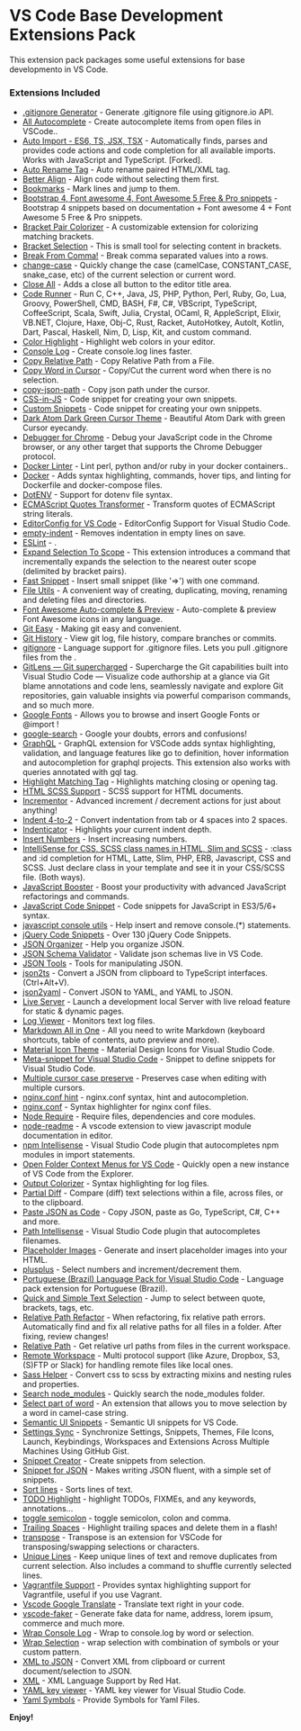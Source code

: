 # VS Code Base Development Extensions Pack

This extension pack packages some useful extensions for base developmento in VS Code.

### Extensions Included

- [.gitignore Generator](https://marketplace.visualstudio.com/items?itemName=piotrpalarz.vscode-gitignore-generator) - Generate .gitignore file using gitignore.io API.
- [All Autocomplete](https://marketplace.visualstudio.com/items?itemName=Atishay-Jain.All-Autocomplete) - Create autocomplete items from open files in VSCode..
- [Auto Import - ES6, TS, JSX, TSX](https://marketplace.visualstudio.com/items?itemName=NuclleaR.vscode-extension-auto-import) - Automatically finds, parses and provides code actions and code completion for all available imports. Works with JavaScript and TypeScript. [Forked].
- [Auto Rename Tag](https://marketplace.visualstudio.com/items?itemName=formulahendry.auto-rename-tag) - Auto rename paired HTML/XML tag.
- [Better Align](https://marketplace.visualstudio.com/items?itemName=wwm.better-align) - Align code without selecting them first.
- [Bookmarks](https://marketplace.visualstudio.com/items?itemName=alefragnani.Bookmarks) - Mark lines and jump to them.
- [Bootstrap 4, Font awesome 4, Font Awesome 5 Free & Pro snippets](https://marketplace.visualstudio.com/items?itemName=thekalinga.bootstrap4-vscode) - Bootstrap 4 snippets based on documentation + Font awesome 4 + Font Awesome 5 Free & Pro snippets.
- [Bracket Pair Colorizer](https://marketplace.visualstudio.com/items?itemName=CoenraadS.bracket-pair-colorizer) - A customizable extension for colorizing matching brackets.
- [Bracket Selection](https://marketplace.visualstudio.com/items?itemName=guosong.bracketselection) - This is small tool for selecting content in brackets.
- [Break From Comma!](https://marketplace.visualstudio.com/items?itemName=jzarzoso.break-from-comma) - Break comma separated values into a rows.
- [change-case](https://marketplace.visualstudio.com/items?itemName=wmaurer.change-case) - Quickly change the case (camelCase, CONSTANT_CASE, snake_case, etc) of the current selection or current word.
- [Close All](https://marketplace.visualstudio.com/items?itemName=benjpas.close-all) - Adds a close all button to the editor title area.
- [Code Runner](https://marketplace.visualstudio.com/items?itemName=formulahendry.code-runner) - Run C, C++, Java, JS, PHP, Python, Perl, Ruby, Go, Lua, Groovy, PowerShell, CMD, BASH, F#, C#, VBScript, TypeScript, CoffeeScript, Scala, Swift, Julia, Crystal, OCaml, R, AppleScript, Elixir, VB.NET, Clojure, Haxe, Obj-C, Rust, Racket, AutoHotkey, AutoIt, Kotlin, Dart, Pascal, Haskell, Nim, D, Lisp, Kit, and custom command.
- [Color Highlight](https://marketplace.visualstudio.com/items?itemName=naumovs.color-highlight) - Highlight web colors in your editor.
- [Console Log](https://marketplace.visualstudio.com/items?itemName=Luis.console-log) - Create console.log lines faster.
- [Copy Relative Path](https://marketplace.visualstudio.com/items?itemName=alexdima.copy-relative-path) - Copy Relative Path from a File.
- [Copy Word in Cursor](https://marketplace.visualstudio.com/items?itemName=alefragnani.copy-word) - Copy/Cut the current word when there is no selection.
- [copy-json-path](https://marketplace.visualstudio.com/items?itemName=nidu.copy-json-path) - Copy json path under the cursor.
- [CSS-in-JS](https://marketplace.visualstudio.com/items?itemName=paulmolluzzo.convert-css-in-js) - Code snippet for creating your own snippets.
- [Custom Snippets](https://marketplace.visualstudio.com/items?itemName=NgekNgok.vscode-custom-snippets) - Code snippet for creating your own snippets.
- [Dark Atom Dark Green Cursor Theme](https://marketplace.visualstudio.com/items?itemName=therealmarv.vscode-theme-dark-atom-dark-green-cursor) - Beautiful Atom Dark with green Cursor eyecandy.
- [Debugger for Chrome](https://marketplace.visualstudio.com/items?itemName=msjsdiag.debugger-for-chrome) - Debug your JavaScript code in the Chrome browser, or any other target that supports the Chrome Debugger protocol.
- [Docker Linter](https://marketplace.visualstudio.com/items?itemName=henriiik.docker-linter) - Lint perl, python and/or ruby in your docker containers..
- [Docker](https://marketplace.visualstudio.com/items?itemName=PeterJausovec.vscode-docker) - Adds syntax highlighting, commands, hover tips, and linting for Dockerfile and docker-compose files.
- [DotENV](https://marketplace.visualstudio.com/items?itemName=mikestead.dotenv) - Support for dotenv file syntax.
- [ECMAScript Quotes Transformer](https://marketplace.visualstudio.com/items?itemName=vilicvane.es-quotes) - Transform quotes of ECMAScript string literals.
- [EditorConfig for VS Code](https://marketplace.visualstudio.com/items?itemName=EditorConfig.EditorConfig) - EditorConfig Support for Visual Studio Code.
- [empty-indent](https://marketplace.visualstudio.com/items?itemName=DmitryDorofeev.empty-indent) - Removes indentation in empty lines on save.
- [ESLint](https://marketplace.visualstudio.com/items?itemName=dbaeumer.vscode-eslint) - .
- [Expand Selection To Scope](https://marketplace.visualstudio.com/items?itemName=vittorioromeo.expand-selection-to-scope) - This extension introduces a command that incrementally expands the selection to the nearest outer scope (delimited by bracket pairs).
- [Fast Snippet](https://marketplace.visualstudio.com/items?itemName=giyyapan.fast-snippet) - Insert small snippet (like '=>') with one command.
- [File Utils](https://marketplace.visualstudio.com/items?itemName=sleistner.vscode-fileutils) - A convenient way of creating, duplicating, moving, renaming and deleting files and directories.
- [Font Awesome Auto-complete & Preview](https://marketplace.visualstudio.com/items?itemName=Janne252.fontawesome-autocomplete) - Auto-complete & preview Font Awesome icons in any language.
- [Git Easy](https://marketplace.visualstudio.com/items?itemName=bibhasdn.git-easy) - Making git easy and convenient.
- [Git History](https://marketplace.visualstudio.com/items?itemName=donjayamanne.githistory) - View git log, file history, compare branches or commits.
- [gitignore](https://marketplace.visualstudio.com/items?itemName=codezombiech.gitignore) - Language support for .gitignore files. Lets you pull .gitignore files from the .
- [GitLens — Git supercharged](https://marketplace.visualstudio.com/items?itemName=eamodio.gitlens) - Supercharge the Git capabilities built into Visual Studio Code — Visualize code authorship at a glance via Git blame annotations and code lens, seamlessly navigate and explore Git repositories, gain valuable insights via powerful comparison commands, and so much more.
- [Google Fonts](https://marketplace.visualstudio.com/items?itemName=lior-chamla.google-fonts) - Allows you to browse and insert Google Fonts <link> or @import !
- [google-search](https://marketplace.visualstudio.com/items?itemName=kameshkotwani.google-search) - Google your doubts, errors and confusions!
- [GraphQL](https://marketplace.visualstudio.com/items?itemName=Prisma.vscode-graphql) - GraphQL extension for VSCode adds syntax highlighting, validation, and language features like go to definition, hover information and autocompletion for graphql projects. This extension also works with queries annotated with gql tag.
- [Highlight Matching Tag](https://marketplace.visualstudio.com/items?itemName=vincaslt.highlight-matching-tag) - Highlights matching closing or opening tag.
- [HTML SCSS Support](https://marketplace.visualstudio.com/items?itemName=P-de-Jong.vscode-html-scss) - SCSS support for HTML documents.
- [Incrementor](https://marketplace.visualstudio.com/items?itemName=nmsmith89.incrementor) - Advanced increment / decrement actions for just about anything!
- [Indent 4-to-2](https://marketplace.visualstudio.com/items?itemName=Compulim.indent4to2) - Convert indentation from tab or 4 spaces into 2 spaces.
- [Indenticator](https://marketplace.visualstudio.com/items?itemName=SirTori.indenticator) - Highlights your current indent depth.
- [Insert Numbers](https://marketplace.visualstudio.com/items?itemName=Asuka.insertnumbers) - Insert increasing numbers.
- [IntelliSense for CSS, SCSS class names in HTML, Slim and SCSS](https://marketplace.visualstudio.com/items?itemName=gencer.html-slim-scss-css-class-completion) - :class and :id completion for HTML, Latte, Slim, PHP, ERB, Javascript, CSS and SCSS. Just declare class in your template and see it in your CSS/SCSS file. (Both ways).
- [JavaScript Booster](https://marketplace.visualstudio.com/items?itemName=sburg.vscode-javascript-booster) - Boost your productivity with advanced JavaScript refactorings and commands.
- [JavaScript Code Snippet](https://marketplace.visualstudio.com/items?itemName=NicholasHsiang.vscode-javascript-snippet) - Code snippets for JavaScript in ES3/5/6+ syntax.
- [javascript console utils](https://marketplace.visualstudio.com/items?itemName=whtouche.vscode-js-console-utils) - Help insert and remove console.(\*) statements.
- [jQuery Code Snippets](https://marketplace.visualstudio.com/items?itemName=donjayamanne.jquerysnippets) - Over 130 jQuery Code Snippets.
- [JSON Organizer](https://marketplace.visualstudio.com/items?itemName=rintoj.json-organizer) - Help you organize JSON.
- [JSON Schema Validator](https://marketplace.visualstudio.com/items?itemName=tberman.json-schema-validator) - Validate json schemas live in VS Code.
- [JSON Tools](https://marketplace.visualstudio.com/items?itemName=eriklynd.json-tools) - Tools for manipulating JSON.
- [json2ts](https://marketplace.visualstudio.com/items?itemName=GregorBiswanger.json2ts) - Convert a JSON from clipboard to TypeScript interfaces. (Ctrl+Alt+V).
- [json2yaml](https://marketplace.visualstudio.com/items?itemName=tuxtina.json2yaml) - Convert JSON to YAML, and YAML to JSON.
- [Live Server](https://marketplace.visualstudio.com/items?itemName=ritwickdey.LiveServer) - Launch a development local Server with live reload feature for static & dynamic pages.
- [Log Viewer](https://marketplace.visualstudio.com/items?itemName=berublan.vscode-log-viewer) - Monitors text log files.
- [Markdown All in One](https://marketplace.visualstudio.com/items?itemName=yzhang.markdown-all-in-one) - All you need to write Markdown (keyboard shortcuts, table of contents, auto preview and more).
- [Material Icon Theme](https://marketplace.visualstudio.com/items?itemName=PKief.material-icon-theme) - Material Design Icons for Visual Studio Code.
- [Meta-snippet for Visual Studio Code](https://marketplace.visualstudio.com/items?itemName=wmontalvo.vsc-meta-snippet) - Snippet to define snippets for Visual Studio Code.
- [Multiple cursor case preserve](https://marketplace.visualstudio.com/items?itemName=Cardinal90.multi-cursor-case-preserve) - Preserves case when editing with multiple cursors.
- [nginx.conf hint](https://marketplace.visualstudio.com/items?itemName=hangxingliu.vscode-nginx-conf-hint) - nginx.conf syntax, hint and autocompletion.
- [nginx.conf](https://marketplace.visualstudio.com/items?itemName=shanoor.vscode-nginx) - Syntax highlighter for nginx conf files.
- [Node Require](https://marketplace.visualstudio.com/items?itemName=tgreen7.vs-code-node-require) - Require files, dependencies and core modules.
- [node-readme](https://marketplace.visualstudio.com/items?itemName=bengreenier.vscode-node-readme) - A vscode extension to view javascript module documentation in editor.
- [npm Intellisense](https://marketplace.visualstudio.com/items?itemName=christian-kohler.npm-intellisense) - Visual Studio Code plugin that autocompletes npm modules in import statements.
- [Open Folder Context Menus for VS Code](https://marketplace.visualstudio.com/items?itemName=chrisdias.vscode-opennewinstance) - Quickly open a new instance of VS Code from the Explorer.
- [Output Colorizer](https://marketplace.visualstudio.com/items?itemName=IBM.output-colorizer) - Syntax highlighting for log files.
- [Partial Diff](https://marketplace.visualstudio.com/items?itemName=ryu1kn.partial-diff) - Compare (diff) text selections within a file, across files, or to the clipboard.
- [Paste JSON as Code](https://marketplace.visualstudio.com/items?itemName=quicktype.quicktype) - Copy JSON, paste as Go, TypeScript, C#, C++ and more.
- [Path Intellisense](https://marketplace.visualstudio.com/items?itemName=christian-kohler.path-intellisense) - Visual Studio Code plugin that autocompletes filenames.
- [Placeholder Images](https://marketplace.visualstudio.com/items?itemName=JakeWilson.vscode-placeholder-images) - Generate and insert placeholder images into your HTML.
- [plusplus](https://marketplace.visualstudio.com/items?itemName=ksmithut.plusplus) - Select numbers and increment/decrement them.
- [Portuguese (Brazil) Language Pack for Visual Studio Code](https://marketplace.visualstudio.com/items?itemName=MS-CEINTL.vscode-language-pack-pt-BR) - Language pack extension for Portuguese (Brazil).
- [Quick and Simple Text Selection](https://marketplace.visualstudio.com/items?itemName=dbankier.vscode-quick-select) - Jump to select between quote, brackets, tags, etc.
- [Relative Path Refactor](https://marketplace.visualstudio.com/items?itemName=jakob101.relativepathrefactor) - When refactoring, fix relative path errors. Automatically find and fix all relative paths for all files in a folder. After fixing, review changes!
- [Relative Path](https://marketplace.visualstudio.com/items?itemName=jakob101.RelativePath) - Get relative url paths from files in the current workspace.
- [Remote Workspace](https://marketplace.visualstudio.com/items?itemName=mkloubert.vscode-remote-workspace) - Multi protocol support (like Azure, Dropbox, S3, (S)FTP or Slack) for handling remote files like local ones.
- [Sass Helper](https://marketplace.visualstudio.com/items?itemName=ramyaraoa.sass-helper) - Convert css to scss by extracting mixins and nesting rules and properties.
- [Search node_modules](https://marketplace.visualstudio.com/items?itemName=jasonnutter.search-node-modules) - Quickly search the node_modules folder.
- [Select part of word](https://marketplace.visualstudio.com/items?itemName=mlewand.select-part-of-word) - An extension that allows you to move selection by a word in camel-case string.
- [Semantic UI Snippets](https://marketplace.visualstudio.com/items?itemName=4tron.semantic-ui-snippets) - Semantic UI snippets for VS Code.
- [Settings Sync](https://marketplace.visualstudio.com/items?itemName=Shan.code-settings-sync) - Synchronize Settings, Snippets, Themes, File Icons, Launch, Keybindings, Workspaces and Extensions Across Multiple Machines Using GitHub Gist.
- [Snippet Creator](https://marketplace.visualstudio.com/items?itemName=vincentkos.snippet-creator) - Create snippets from selection.
- [Snippet for JSON](https://marketplace.visualstudio.com/items?itemName=wmontalvo.vsc-jsonsnippets) - Makes writing JSON fluent, with a simple set of snippets.
- [Sort lines](https://marketplace.visualstudio.com/items?itemName=Tyriar.sort-lines) - Sorts lines of text.
- [TODO Highlight](https://marketplace.visualstudio.com/items?itemName=wayou.vscode-todo-highlight) - highlight TODOs, FIXMEs, and any keywords, annotations...
- [toggle semicolon](https://marketplace.visualstudio.com/items?itemName=awesomektvn.toggle-semicolon) - toggle semicolon, colon and comma.
- [Trailing Spaces](https://marketplace.visualstudio.com/items?itemName=shardulm94.trailing-spaces) - Highlight trailing spaces and delete them in a flash!
- [transpose](https://marketplace.visualstudio.com/items?itemName=v4run.transpose) - Transpose is an extension for VSCode for transposing/swapping selections or characters.
- [Unique Lines](https://marketplace.visualstudio.com/items?itemName=bibhasdn.unique-lines) - Keep unique lines of text and remove duplicates from current selection. Also includes a command to shuffle currently selected lines.
- [Vagrantfile Support](https://marketplace.visualstudio.com/items?itemName=marcostazi.VS-code-vagrantfile) - Provides syntax highlighting support for Vagrantfile, useful if you use Vagrant.
- [Vscode Google Translate](https://marketplace.visualstudio.com/items?itemName=funkyremi.vscode-google-translate) - Translate text right in your code.
- [vscode-faker](https://marketplace.visualstudio.com/items?itemName=deerawan.vscode-faker) - Generate fake data for name, address, lorem ipsum, commerce and much more.
- [Wrap Console Log](https://marketplace.visualstudio.com/items?itemName=midnightsyntax.vscode-wrap-console-log) - Wrap to console.log by word or selection.
- [Wrap Selection](https://marketplace.visualstudio.com/items?itemName=konstantin.wrapSelection) - wrap selection with combination of symbols or your custom pattern.
- [XML to JSON](https://marketplace.visualstudio.com/items?itemName=buianhthang.xml2json) - Convert XML from clipboard or current document/selection to JSON.
- [XML](https://marketplace.visualstudio.com/items?itemName=redhat.vscode-xml) - XML Language Support by Red Hat.
- [YAML key viewer](https://marketplace.visualstudio.com/items?itemName=cybai.yaml-key-viewer) - YAML key viewer for Visual Studio Code.
- [Yaml Symbols](https://marketplace.visualstudio.com/items?itemName=Cronos87.yaml-symbols) - Provide Symbols for Yaml Files.

**Enjoy!**
